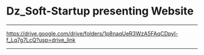 # Dz_Soft-Startup presenting Website
____________________________________________________________
https://drive.google.com/drive/folders/1p8naqUeR3WzA5FAqCDpyl-f_Lq7g7LcQ?usp=drive_link
_____________________________________________________________
